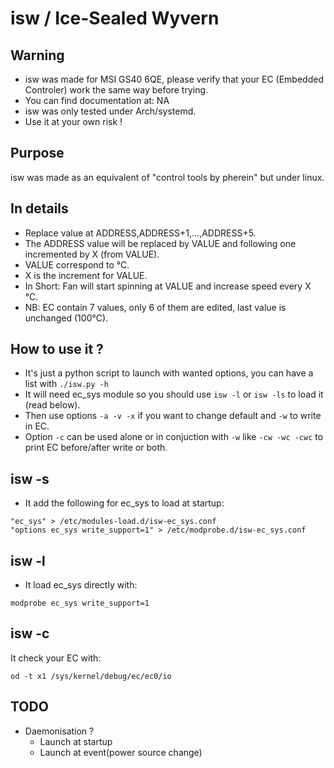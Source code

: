 # isw / Ice-Sealed Wyvern
Warning
-------
- isw was made for MSI GS40 6QE, please verify that your EC (Embedded Controler) work the same way before trying.
- You can find documentation at: NA
- isw was only tested under Arch/systemd.
- Use it at your own risk !

Purpose
-------
isw was made as an equivalent of "control tools by pherein" but under linux.

In details
----------
- Replace value at ADDRESS,ADDRESS+1,...,ADDRESS+5.
- The ADDRESS value will be replaced by VALUE and following one incremented by X (from VALUE).
- VALUE correspond to °C.
- X is the increment for VALUE.
- In Short: Fan will start spinning at VALUE and increase speed every X °C.
- NB: EC contain 7 values, only 6 of them are edited, last value is unchanged (100°C).

How to use it ?
---------------
- It's just a python script to launch with wanted options, you can have a list with `./isw.py -h`
- It will need ec_sys module so you should use `isw -l` or `isw -ls` to load it (read below).
- Then use options `-a -v -x` if you want to change default and `-w` to write in EC.
- Option `-c` can be used alone or in conjuction with `-w` like `-cw -wc -cwc` to print EC before/after write or both.

isw -s
------
- It add the following for ec_sys to load at startup:
```
"ec_sys" > /etc/modules-load.d/isw-ec_sys.conf
"options ec_sys write_support=1" > /etc/modprobe.d/isw-ec_sys.conf
```

isw -l
------
- It load ec_sys directly with:
```
modprobe ec_sys write_support=1
```

isw -c
------
It check your EC with:
```
od -t x1 /sys/kernel/debug/ec/ec0/io
```

TODO
----
- Daemonisation ?
	- Launch at startup
	- Launch at event(power source change)
